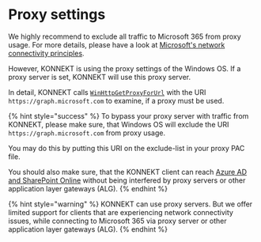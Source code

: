 # Proxy settings

We highly recommend to exclude all traffic to Microsoft 365 from proxy usage. For more details, please have a look at [Microsoft's network connectivity principles](https://docs.microsoft.com/en-us/microsoft-365/enterprise/microsoft-365-network-connectivity-principles?view=o365-worldwide).

However, KONNEKT is using the proxy settings of the Windows OS. If a proxy server is set, KONNEKT will use this proxy server.

In detail, KONNEKT calls [`WinHttpGetProxyForUrl`](https://docs.microsoft.com/en-us/windows/win32/api/winhttp/nf-winhttp-winhttpgetproxyforurl) with the URI `https://graph.microsoft.com` to examine, if a proxy must be used.

{% hint style="success" %}
To bypass your proxy server with traffic from KONNEKT, please make sure, that Windows OS will exclude the URI `https://graph.microsoft.com` from proxy usage.

You may do this by putting this URI on the exclude-list in your proxy PAC file.

You should also make sure, that the KONNEKT client can reach [Azure AD and SharePoint Online](https://docs.microsoft.com/en-us/microsoft-365/enterprise/urls-and-ip-address-ranges?view=o365-worldwide) without being interfered by proxy servers or other application layer gateways (ALG).
{% endhint %}

{% hint style="warning" %}
KONNEKT can use proxy servers. But we offer limited support for clients that are experiencing network connectivity issues, while connecting to Microsoft 365 via proxy server or other application layer gateways (ALG).
{% endhint %}
